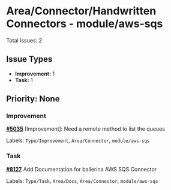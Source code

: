 # Area/Connector/Handwritten Connectors - module/aws-sqs

Total Issues: 2

## Issue Types

- **Improvement:** 1
- **Task:** 1

## Priority: None

### Improvement

**[#5035](https://github.com/ballerina-platform/ballerina-library/issues/5035)** [Improvement]: Need a remote method to list the queues

Labels: `Type/Improvement`, `Area/Connector`, `module/aws-sqs`

### Task

**[#8127](https://github.com/ballerina-platform/ballerina-library/issues/8127)** Add Documentation for ballerina AWS SQS Connector

Labels: `Type/Task`, `Area/Docs`, `Area/Connector`, `module/aws-sqs`

